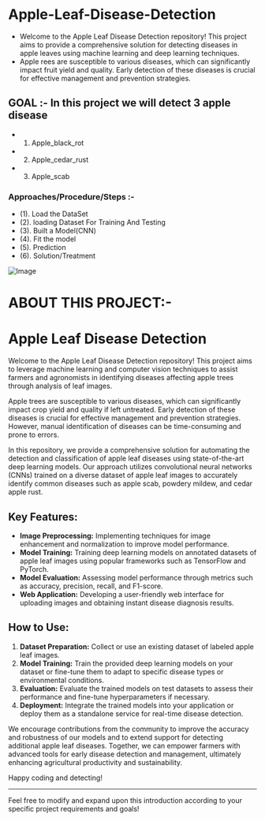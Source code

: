 # Apple-Leaf-Disease-Detection
  - Welcome to the Apple Leaf Disease Detection repository! This project aims to provide a comprehensive solution for detecting diseases in apple leaves using machine learning and deep learning techniques.
  - Apple rees are susceptible to various diseases, which can significantly impact fruit yield and quality. Early detection of these diseases is crucial for effective management and prevention strategies.

## GOAL :- In this project we will detect 3 apple disease
  - 1. Apple_black_rot
  - 2. Apple_cedar_rust
  - 3. Apple_scab
   
### Approaches/Procedure/Steps :-
  - (1). Load the DataSet
  - (2). loading Dataset For Training And Testing
  - (3). Built a Model(CNN)
  - (4). Fit the model
  - (5). Prediction
  - (6). Solution/Treatment

![Image]((https://github.com/Aatishkb/Apple-Leaf-Disease-Detection/blob/main/Screenshot%20(46).png))

# ABOUT THIS PROJECT:- 
# Apple Leaf Disease Detection

Welcome to the Apple Leaf Disease Detection repository! This project aims to leverage machine learning and computer vision techniques to assist farmers and agronomists in identifying diseases affecting apple trees through analysis of leaf images. 

Apple trees are susceptible to various diseases, which can significantly impact crop yield and quality if left untreated. Early detection of these diseases is crucial for effective management and prevention strategies. However, manual identification of diseases can be time-consuming and prone to errors.

In this repository, we provide a comprehensive solution for automating the detection and classification of apple leaf diseases using state-of-the-art deep learning models. Our approach utilizes convolutional neural networks (CNNs) trained on a diverse dataset of apple leaf images to accurately identify common diseases such as apple scab, powdery mildew, and cedar apple rust.

## Key Features:
- **Image Preprocessing:** Implementing techniques for image enhancement and normalization to improve model performance.
- **Model Training:** Training deep learning models on annotated datasets of apple leaf images using popular frameworks such as TensorFlow and PyTorch.
- **Model Evaluation:** Assessing model performance through metrics such as accuracy, precision, recall, and F1-score.
- **Web Application:** Developing a user-friendly web interface for uploading images and obtaining instant disease diagnosis results.

## How to Use:
1. **Dataset Preparation:** Collect or use an existing dataset of labeled apple leaf images.
2. **Model Training:** Train the provided deep learning models on your dataset or fine-tune them to adapt to specific disease types or environmental conditions.
3. **Evaluation:** Evaluate the trained models on test datasets to assess their performance and fine-tune hyperparameters if necessary.
4. **Deployment:** Integrate the trained models into your application or deploy them as a standalone service for real-time disease detection.

We encourage contributions from the community to improve the accuracy and robustness of our models and to extend support for detecting additional apple leaf diseases. Together, we can empower farmers with advanced tools for early disease detection and management, ultimately enhancing agricultural productivity and sustainability.

Happy coding and detecting!

---

Feel free to modify and expand upon this introduction according to your specific project requirements and goals!
